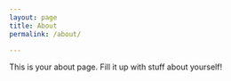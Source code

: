 ```yaml
---
layout: page
title: About
permalink: /about/

---
```

This is your about page. Fill it up with stuff about yourself!